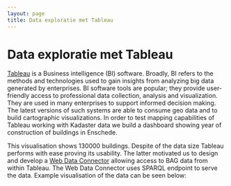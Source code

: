 ```yaml
---
layout: page
title: Data exploratie met Tableau
---
```

# Data exploratie met Tableau

[Tableau](https://www.tableau.com) is a Business intelligence (BI) software.  Broadly, BI refers to the methods and technologies used to gain insights from analyzing big data generated by enterprises.  BI software tools are popular; they provide user-friendly access to professional data collection, analysis and visualization.  They are used in many enterprises to support informed decision making.  The latest versions of such systems are able to consume geo data and to build cartographic visualizations.  In order to test mapping capabilities of Tableau working with Kadaster data we build a dashboard showing year of construction of buildings in Enschede.

<script type="text/javascript" src="viz_v1.js"></script>
<div class="tableauPlaceholder">
  <object class="tableauViz" style="display:none; height:800px; width:100%;">
    <param name="host_url" value="https%3A%2F%2Fpublic.tableau.com%2F">
    <param name="embed_code_version" value="3">
    <param name="site_root" value="">
    <param name="name" value="Enschede_0/EnschedeDashboard">
    <param name="tabs" value="no">
    <param name="toolbar" value="yes">
    <param name="static_image" value="https://public.tableau.com/static/images/En/Enschede_0/EnschedeDashboard/1.png">
    <param name="animate_transition" value="yes">
    <param name="display_static_image" value="yes">
    <param name="display_spinner" value="yes">
    <param name="display_overlay" value="yes">
    <param name="display_count" value="yes">
  </object>
</div>

This visualisation shows 130000 buildings.  Despite of the data size Tableau performs with ease proving its usability.  The latter motivated us to design and develop a [Web Data Connector](/demonstrators/tableau/tableau.html) allowing access to BAG data from within Tableau.  The Web Data Connector uses SPARQL endpoint to serve the data.  Example visualisation of the data can be seen below:

<div class="tableauPlaceholder">
  <object class="tableauViz" style="display:none; height:800px; width:100%;">
    <param name="host_url" value="https%3A%2F%2Fpublic.tableau.com%2F">
    <param name="embed_code_version" value="3">
    <param name="site_root" value="">
    <param name="name" value="Twekkelerveld/TwekkelerveldDashboard">
    <param name="tabs" value="no">
    <param name="toolbar" value="yes">
    <param name="static_image" value="https://public.tableau.com/static/images/Tw/Twekkelerveld/TwekkelerveldDashboard/1.png">
    <param name="animate_transition" value="yes">
    <param name="display_static_image" value="yes">
    <param name="display_spinner" value="yes">
    <param name="display_overlay" value="yes">
    <param name="display_count" value="yes">
    <param name="filter" value="publish=yes">
  </object>
</div>
